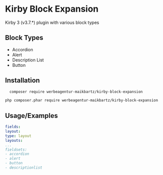 
# Kirby Block Expansion

Kirby 3 (v3.7.*) plugin with various block types


## Block Types

- Accordion
- Alert
- Description List
- Button


## Installation

```bash
  composer require werbeagentur-maikbartz/kirby-block-expansion
```

```bash
php composer.phar require werbeagentur-maikbartz/kirby-block-expansion
```

## Usage/Examples

```yaml
fields:
layout:
type: layout
layouts:
...
fieldsets:
- accordion
- alert
- button
- descriptionlist
```